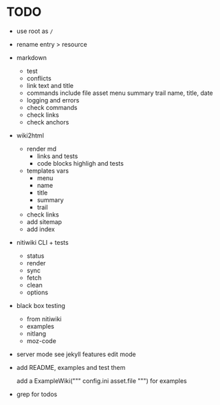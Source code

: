 # TODO

* use root as `/`
* rename entry > resource

* markdown
	* test
	* conflicts
	* link text and title
	* commands
		include file
		asset
		menu
		summary
		trail
		name, title, date
	* logging and errors
	* check commands
	* check links
	* check anchors

* wiki2html
	* render md
		- links and tests
		- code blocks highligh and tests
	* templates vars
		- menu
		- name
		- title
		- summary
		- trail
	* check links
	* add sitemap
	* add index

* nitiwiki CLI + tests
	* status
	* render
	* sync
	* fetch
	* clean
	* options

* black box testing
	* from nitiwiki
	* examples
	* nitlang
	* moz-code

* server mode
	see jekyll features
	edit mode

* add README, examples and test them

	add a ExampleWiki("""
		config.ini
		asset.file
	""") for examples

* grep for todos
